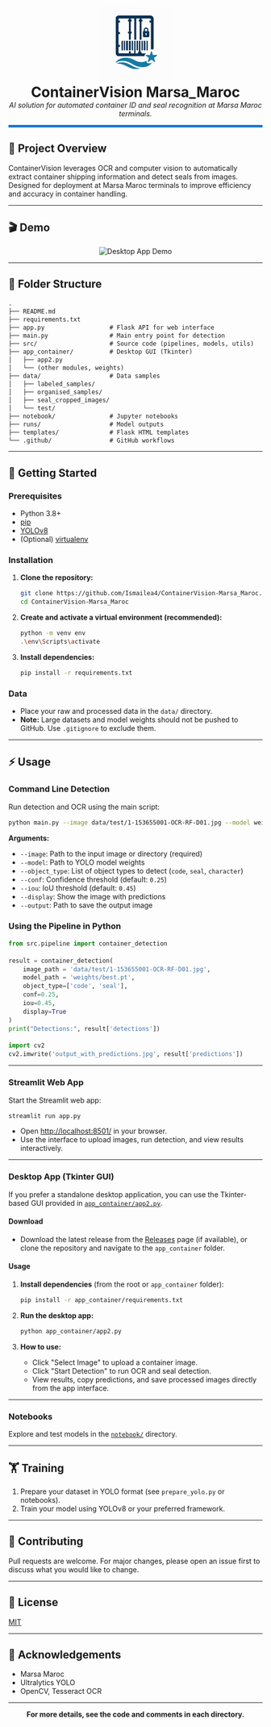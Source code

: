 <p align="center">
  <img src="docs/logo_containerVis.png" alt="ContainerVision Logo" width="150"/><br>
  <span style="font-size:2em;"><b>ContainerVision Marsa_Maroc</b></span><br>
  <i>AI solution for automated container ID and seal recognition at Marsa Maroc terminals.</i>
</p>

<hr style="height:5px; background:#1976d2; border:none;">

## 🚢 Project Overview

ContainerVision leverages OCR and computer vision to automatically extract container shipping information and detect seals from images.  
Designed for deployment at Marsa Maroc terminals to improve efficiency and accuracy in container handling.

---

## 🎬 Demo

<p align="center">
  <img src="docs/gif_containerVis.gif" alt="Desktop App Demo"/>
</p>

---

## 📁 Folder Structure

```
.
├── README.md
├── requirements.txt
├── app.py                  # Flask API for web interface
├── main.py                 # Main entry point for detection
├── src/                    # Source code (pipelines, models, utils)
├── app_container/          # Desktop GUI (Tkinter)
│   ├── app2.py
│   └── (other modules, weights)
├── data/                   # Data samples
│   ├── labeled_samples/
│   ├── organised_samples/
│   ├── seal_cropped_images/
│   └── test/
├── notebook/               # Jupyter notebooks
├── runs/                   # Model outputs
├── templates/              # Flask HTML templates
└── .github/                # GitHub workflows
```

---

## 🚀 Getting Started

### Prerequisites

- Python 3.8+
- [pip](https://pip.pypa.io/en/stable/)
- [YOLOv8](https://docs.ultralytics.com/)
- (Optional) [virtualenv](https://virtualenv.pypa.io/en/latest/)

### Installation

1. **Clone the repository:**

   ```sh
   git clone https://github.com/Ismailea4/ContainerVision-Marsa_Maroc.git
   cd ContainerVision-Marsa_Maroc
   ```

2. **Create and activate a virtual environment (recommended):**

   ```sh
   python -m venv env
   .\env\Scripts\activate
   ```

3. **Install dependencies:**
   ```sh
   pip install -r requirements.txt
   ```

### Data

- Place your raw and processed data in the `data/` directory.
- **Note:** Large datasets and model weights should not be pushed to GitHub. Use `.gitignore` to exclude them.

---

## ⚡ Usage

### Command Line Detection

Run detection and OCR using the main script:

```sh
python main.py --image data/test/1-153655001-OCR-RF-D01.jpg --model weights/best.pt --object_type code seal --display --output result.jpg
```

**Arguments:**
- `--image`: Path to the input image or directory (required)
- `--model`: Path to YOLO model weights
- `--object_type`: List of object types to detect (`code`, `seal`, `character`)
- `--conf`: Confidence threshold (default: `0.25`)
- `--iou`: IoU threshold (default: `0.45`)
- `--display`: Show the image with predictions
- `--output`: Path to save the output image

### Using the Pipeline in Python

```python
from src.pipeline import container_detection

result = container_detection(
    image_path = 'data/test/1-153655001-OCR-RF-D01.jpg',
    model_path = 'weights/best.pt',
    object_type=['code', 'seal'],
    conf=0.25,
    iou=0.45,
    display=True
)
print("Detections:", result['detections'])

import cv2
cv2.imwrite('output_with_predictions.jpg', result['predictions'])
```

---

### Streamlit Web App

Start the Streamlit web app:

```sh
streamlit run app.py
```
- Open [http://localhost:8501/](http://localhost:8501/) in your browser.
- Use the interface to upload images, run detection, and view results interactively.

---

### Desktop App (Tkinter GUI)

If you prefer a standalone desktop application, you can use the Tkinter-based GUI provided in [`app_container/app2.py`](app_container/app2.py).

#### Download

- Download the latest release from the [Releases](https://github.com/Ismailea4/ContainerVision-Marsa_Maroc/releases) page (if available), or clone the repository and navigate to the `app_container` folder.

#### Usage

1. **Install dependencies** (from the root or `app_container` folder):

    ```sh
    pip install -r app_container/requirements.txt
    ```

2. **Run the desktop app:**

    ```sh
    python app_container/app2.py
    ```

3. **How to use:**
    - Click "Select Image" to upload a container image.
    - Click "Start Detection" to run OCR and seal detection.
    - View results, copy predictions, and save processed images directly from the app interface.

---

### Notebooks

Explore and test models in the [`notebook/`](notebook/) directory.

---

## 🏋️ Training

1. Prepare your dataset in YOLO format (see `prepare_yolo.py` or notebooks).
2. Train your model using YOLOv8 or your preferred framework.

---

## 🤝 Contributing

Pull requests are welcome. For major changes, please open an issue first to discuss what you would like to change.

---

## 📄 License

[MIT](LICENSE)

---

## 🙏 Acknowledgements

- Marsa Maroc
- Ultralytics YOLO
- OpenCV, Tesseract OCR

---

<p align="center">
  <b>For more details, see the code and comments in each directory.</b>
</p>

